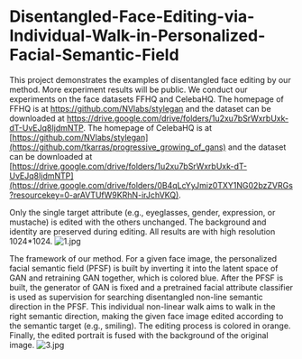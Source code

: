 # Disentangled-Face-Editing-via-Individual-Walk-in-Personalized-Facial-Semantic-Field
This project demonstrates the examples of disentangled face editing by our method. More experiment results will be public.
We conduct our experiments on the face datasets FFHQ and CelebaHQ. The homepage of FFHQ is at https://github.com/NVlabs/stylegan and the dataset can be downloaded at https://drive.google.com/drive/folders/1u2xu7bSrWxrbUxk-dT-UvEJq8IjdmNTP. The homepage of CelebaHQ is at [https://github.com/NVlabs/stylegan](https://github.com/tkarras/progressive_growing_of_gans) and the dataset can be downloaded at [https://drive.google.com/drive/folders/1u2xu7bSrWxrbUxk-dT-UvEJq8IjdmNTP](https://drive.google.com/drive/folders/0B4qLcYyJmiz0TXY1NG02bzZVRGs?resourcekey=0-arAVTUfW9KRhN-irJchVKQ).

Only the single target attribute (e.g., eyeglasses, gender, expression, or mustache) is edited with the others unchanged. The background and identity are preserved during editing. All results are with high resolution 1024*1024.
![1.jpg](https://github.com/lcd21/PFSF/blob/main/FigEditedExamplesOurmethod.jpg)

The framework of our method. For a given face image, the personalized facial semantic field (PFSF) is built by inverting it into the latent space of GAN and retraining GAN together, which is colored blue. After the PFSF is built, the generator of GAN is fixed and a pretrained facial attribute classifier is used as supervision for searching disentangled non-line semantic direction in the PFSF. This individual non-linear walk aims to walk in the right semantic direction, making the given face image edited according to the semantic target (e.g., smiling). The editing process is colored in orange. Finally, the edited portrait is fused with the background of the original image.
![3.jpg](https://github.com/lcd21/PFSF/blob/main/Framework.jpg)


